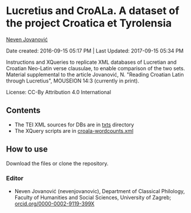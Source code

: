 # Lucretius and CroALa. A dataset of the project Croatica et Tyrolensia

[Neven Jovanović](http://orcid.org/0000-0002-9119-399X)

Date created: 2016-09-15 05:17 PM | Last Updated: 2017-09-15 05:34 PM

Instructions and XQueries to replicate XML databases of Lucretian and Croatian Neo-Latin verse clausulae, to enable comparison of the two sets. Material supplemental to the article Jovanović, N. "Reading Croatian Latin through Lucretius", MOUSEION 14:3 (currently in print).

License: CC-By Attribution 4.0 International

## Contents ##

* The TEI XML sources for DBs are in [txts](/txts) directory
* The XQuery scripts are in [croala-wordcounts.xml](croala-wordcounts.xml)

## How to use ##

Download the files or clone the repository.


### Editor ###

* Neven Jovanović (nevenjovanovic), Department of Classical Philology, Faculty of Humanities and Social Sciences, University of Zagreb; [orcid.org/0000-0002-9119-399X](http://orcid.org/0000-0002-9119-399X)
